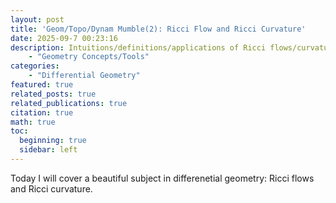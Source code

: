 ```yaml
---
layout: post
title: 'Geom/Topo/Dynam Mumble(2): Ricci Flow and Ricci Curvature'
date: 2025-09-7 00:23:16
description: Intuitions/definitions/applications of Ricci flows/curvatures 
    - "Geometry Concepts/Tools"
categories: 
    - "Differential Geometry"
featured: true
related_posts: true
related_publications: true
citation: true
math: true
toc:
  beginning: true
  sidebar: left
---
```



Today I will cover a beautiful subject in differenetial geometry: Ricci flows and Ricci curvature. 